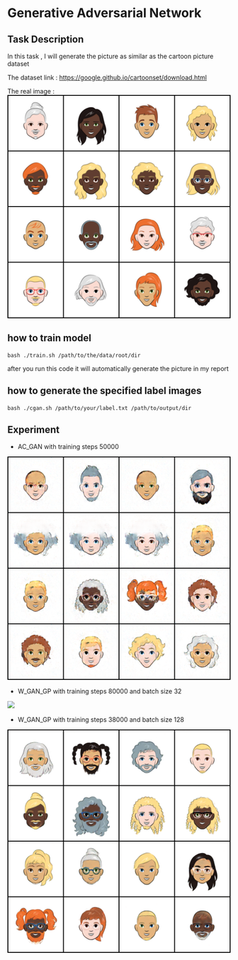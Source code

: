 # Generative Adversarial Network

## Task Description
In this task , I will generate the picture as similar as the cartoon picture dataset

The dataset link : https://google.github.io/cartoonset/download.html

The real image : 
![](https://github.com/leo3308/Applied-Deep-Learning/blob/master/Generative_Adersarial_Network/img/real.png)

## how to train model

```
bash ./train.sh /path/to/the/data/root/dir 
```
after you run this code
it will automatically generate the picture in my report

## how to generate the specified label images

```
bash ./cgan.sh /path/to/your/label.txt /path/to/output/dir
```

## Experiment

* AC_GAN with training steps 50000

![](https://github.com/leo3308/Applied-Deep-Learning/blob/master/Generative_Adersarial_Network/img/AC_50000.png)

* W_GAN_GP with training steps 80000 and batch size 32

![](![](https://github.com/leo3308/Applied-Deep-Learning/blob/master/Generative_Adersarial_Network/img/WGANGP_batch32_80000.png))

* W_GAN_GP with training steps 38000 and batch size 128

![](https://github.com/leo3308/Applied-Deep-Learning/blob/master/Generative_Adersarial_Network/img/WGANGP_batch128_38000.png)
